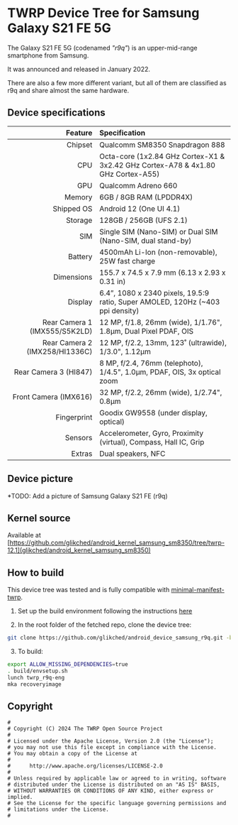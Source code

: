 # TWRP Device Tree for Samsung Galaxy S21 FE 5G

The Galaxy S21 FE 5G (codenamed _"r9q"_) is an upper-mid-range smartphone from Samsung.

It was announced and released in January 2022.

There are also a few more different variant, but all of them are classified as r9q and share almost the same hardware.

## Device specifications

| Feature                        | Specification                                                                             |
| -----------------------------: | :---------------------------------------------------------------------------------------- |
| Chipset                        | Qualcomm SM8350 Snapdragon 888                                                            |
| CPU                            | Octa-core (1x2.84 GHz Cortex-X1 & 3x2.42 GHz Cortex-A78 & 4x1.80 GHz Cortex-A55)          |
| GPU                            | Qualcomm Adreno 660                                                                       |
| Memory                         | 6GB / 8GB RAM (LPDDR4X)                                                                   |
| Shipped OS                     | Android 12 (One UI 4.1)                                                                   |
| Storage                        | 128GB / 256GB (UFS 2.1)                                                                   |
| SIM                            | Single SIM (Nano-SIM) or Dual SIM (Nano-SIM, dual stand-by)                               |
| Battery                        | 4500mAh Li-Ion (non-removable), 25W fast charge                                           |
| Dimensions                     | 155.7 x 74.5 x 7.9 mm (6.13 x 2.93 x 0.31 in)                                             |
| Display                        | 6.4”, 1080 x 2340 pixels, 19.5:9 ratio, Super AMOLED, 120Hz (~403 ppi density)            |
| Rear Camera 1 (IMX555/S5K2LD)  | 12 MP, f/1.8, 26mm (wide), 1/1.76", 1.8µm, Dual Pixel PDAF, OIS                           |
| Rear Camera 2 (IMX258/HI1336C) | 12 MP, f/2.2, 13mm, 123˚ (ultrawide), 1/3.0", 1.12µm                                      |
| Rear Camera 3 (HI847)          | 8 MP, f/2.4, 76mm (telephoto), 1/4.5", 1.0µm, PDAF, OIS, 3x optical zoom                  |
| Front Camera (IMX616)          | 32 MP, f/2.2, 26mm (wide), 1/2.74", 0.8µm                                                 |
| Fingerprint                    | Goodix GW9558 (under display, optical)                                                    |
| Sensors                        | Accelerometer, Gyro, Proximity (virtual), Compass, Hall IC, Grip                          |
| Extras                         | Dual speakers, NFC                                                                        |

## Device picture

*TODO: Add a picture of Samsung Galaxy S21 FE (r9q)

## Kernel source 

Available at [https://github.com/glikched/android_kernel_samsung_sm8350/tree/twrp-12.1](glikched/android_kernel_samsung_sm8350)

## How to build

This device tree was tested and is fully compatible with [minimal-manifest-twrp](https://github.com/minimal-manifest-twrp/platform_manifest_twrp_aosp).

1. Set up the build environment following the instructions [here](https://github.com/minimal-manifest-twrp/platform_manifest_twrp_aosp/blob/twrp-12.1/README.md#getting-started)

2. In the root folder of the fetched repo, clone the device tree:

```bash
git clone https://github.com/glikched/android_device_samsung_r9q.git -b android-12.1 device/samsung/r9q
```

3. To build:

```bash
export ALLOW_MISSING_DEPENDENCIES=true
. build/envsetup.sh
lunch twrp_r9q-eng
mka recoveryimage
```

## Copyright

```
#
# Copyright (C) 2024 The TWRP Open Source Project
#
# Licensed under the Apache License, Version 2.0 (the "License");
# you may not use this file except in compliance with the License.
# You may obtain a copy of the License at
#
#      http://www.apache.org/licenses/LICENSE-2.0
#
# Unless required by applicable law or agreed to in writing, software
# distributed under the License is distributed on an "AS IS" BASIS,
# WITHOUT WARRANTIES OR CONDITIONS OF ANY KIND, either express or implied.
# See the License for the specific language governing permissions and
# limitations under the License.
#
```

